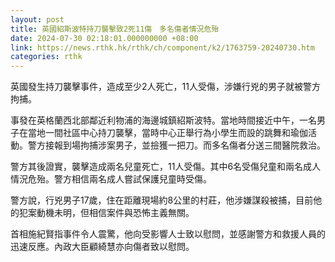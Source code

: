 ```yaml
---
layout: post
title: 英國紹斯波特持刀襲擊致2死11傷　多名傷者情況危殆
date: 2024-07-30 02:18:01.000000000 +08:00
link: https://news.rthk.hk/rthk/ch/component/k2/1763759-20240730.htm
categories: rthk
---
```


英國發生持刀襲擊事件，造成至少2人死亡，11人受傷，涉嫌行兇的男子就被警方拘捕。

事發在英格蘭西北部鄰近利物浦的海邊城鎮紹斯波特。當地時間接近中午，一名男子在當地一間社區中心持刀襲擊，當時中心正舉行為小學生而設的跳舞和瑜伽活動。警方接報到場拘捕涉案男子，並撿獲一把刀。而多名傷者分送三間醫院救治。

警方其後證實，襲擊造成兩名兒童死亡，11人受傷。其中6名受傷兒童和兩名成人情況危殆。警方相信兩名成人嘗試保護兒童時受傷。

警方說，行兇男子17歲，住在距離現場約8公里的村莊，他涉嫌謀殺被捕，目前他的犯案動機未明，但相信案件與恐怖主義無關。

首相施紀賢指事件令人震驚，他向受影響人士致以慰問，並感謝警方和救援人員的迅速反應。內政大臣顧綺慧亦向傷者致以慰問。
